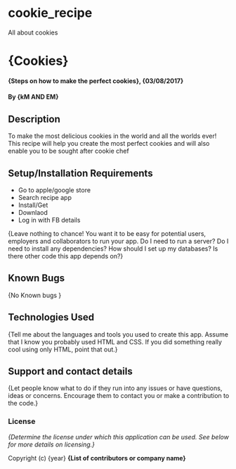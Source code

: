 # cookie_recipe
All about cookies
# {Cookies}

#### {Steps on how to make the perfect cookies}, {03/08/2017}

#### By **{kM AND EM}**

## Description

To make the most delicious cookies in the world and all the worlds ever! This recipe will help you create the most perfect cookies and will also enable you to be sought after cookie chef

## Setup/Installation Requirements

* Go to apple/google store
* Search recipe app
* Install/Get
* Downlaod
* Log in with FB details

{Leave nothing to chance! You want it to be easy for potential users, employers and collaborators to run your app. Do I need to run a server? Do I need to install any dependencies? How should I set up my databases? Is there other code this app depends on?}

## Known Bugs

{No Known bugs }

## Technologies Used

{Tell me about the languages and tools you used to create this app. Assume that I know you probably used HTML and CSS. If you did something really cool using only HTML, point that out.}

## Support and contact details

{Let people know what to do if they run into any issues or have questions, ideas or concerns.  Encourage them to contact you or make a contribution to the code.}

### License

*{Determine the license under which this application can be used.  See below for more details on licensing.}*

Copyright (c) {year} **{List of contributors or company name}**
  
